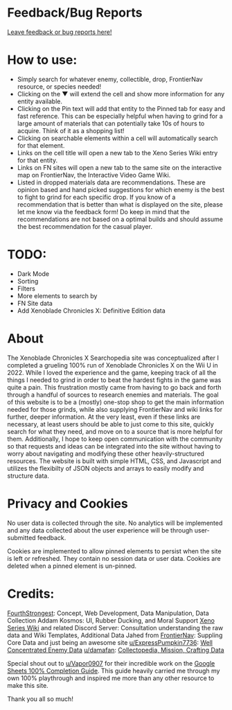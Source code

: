 # Feedback/Bug Reports
[Leave feedback or bug reports here!](https://form.jotform.com/250710695236154)


# How to use:
- Simply search for whatever enemy, collectible, drop, FrontierNav resource, or species needed!
- Clicking on the ▼ will extend the cell and show more information for any entity available.
- Clicking on the Pin text will add that entity to the Pinned tab for easy and fast reference. This can be especially helpful when having to grind for a large amount of materials that can potentially take 10s of hours to acquire. Think of it as a shopping list!
- Clicking on searchable elements within a cell will automatically search for that element.
- Links on the cell title will open a new tab to the Xeno Series Wiki entry for that entity.
- Links on FN sites will open a new tab to the same site on the interactive map on FrontierNav, the Interactive Video Game Wiki.
- Listed in dropped materials data are recommendations. These are opinion based and hand picked suggestions for which enemy is the best to fight to grind for each specific drop. If you know of a recommendation that is better than what is displayed on the site, please let me know via the feedback form! Do keep in mind that the recommendations are not based on a optimal builds and should assume the best recommendation for the casual player.

# TODO:
- Dark Mode
- Sorting
- Filters
- More elements to search by
- FN Site data
- Add Xenoblade Chronicles X: Definitive Edition data

# About
The Xenoblade Chronicles X Searchopedia site was conceptualized after I completed a grueling 100% run of Xenoblade Chronicles X on the Wii U in 2022. While I loved the experience and the game, keeping track of all the things I needed to grind in order to beat the hardest fights in the game was quite a pain. This frustration mostly came from having to go back and forth through a handful of sources to research enemies and materials. The goal of this website is to be a (mostly) one-stop shop to get the main information needed for those grinds, while also supplying FrontierNav and wiki links for further, deeper information. At the very least, even if these links are necessary, at least users should be able to just come to this site, quickly search for what they need, and move on to a source that is more helpful for them. Additionally, I hope to keep open communication with the community so that requests and ideas can be integrated into the site without having to worry about navigating and modifying these other heavily-structured resources. The website is built with simple HTML, CSS, and Javascript and utilizes the flexibilty of JSON objects and arrays to easily modify and structure data.

# Privacy and Cookies
No user data is collected through the site. No analytics will be implemented and any data collected about the user experience will be through user-submitted feedback.

Cookies are implemented to allow pinned elements to persist when the site is left or refreshed. They contain no session data or user data.  Cookies are deleted when a pinned element is un-pinned.

# Credits:
[FourthStrongest](https://fourthstrongest.github.io/): Concept, Web Development, Data Manipulation, Data Collection
Addam Kosmos: UI, Rubber Ducking, and Moral Support
[Xeno Series Wiki](https://www.xenoserieswiki.org/wiki/Main_Page) and related Discord Server: Consultation understanding the raw data and Wiki Templates, Additional Data
Jahed from [FrontierNav](https://frontiernav.net/wiki/xenoblade-chronicles-x): Suppling Core Data and just being an awesome site
[u/ExpressPumpkin7736](https://www.reddit.com/r/XenobladeChroniclesX/comments/s70gjt/xcx_player_guides_complete_enemy_information_and/): [Well Concentrated Enemy Data](https://docs.google.com/spreadsheets/d/1m5kKS_69chohllO4r5xaP3_aMKbwmxeOMQq7CMhVyLc/edit?gid=0#gid=0)
[u/damafan](https://www.reddit.com/r/Xenoblade_Chronicles/comments/3vxesl/the_ultimate_spreadsheet_data_of_xcx/): [Collectopedia, Mission, Crafting Data](https://docs.google.com/spreadsheets/d/1g0YR4M8RAHiRhCbAvV4tjXXHLEhRMrARzZMYAUGmyZ4/htmlview#)

Special shout out to [u/Vapor0907](https://www.reddit.com/r/XenobladeChroniclesX/comments/104yfgw/the_ultimate_100_guide/) for their incredible work on the [Google Sheets 100% Completion Guide](https://docs.google.com/spreadsheets/d/1g0YR4M8RAHiRhCbAvV4tjXXHLEhRMrARzZMYAUGmyZ4/htmlview#). This guide heavily carried me through my own 100% playthrough and inspired me more than any other resource to make this site.

Thank you all so much!